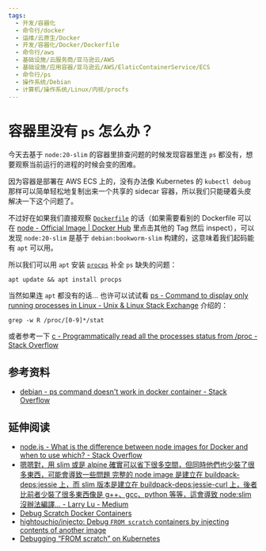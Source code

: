 ```yaml
---
tags:
  - 开发/容器化
  - 命令行/docker
  - 运维/云原生/Docker
  - 开发/容器化/Docker/Dockerfile
  - 命令行/aws
  - 基础设施/云服务商/亚马逊云/AWS
  - 基础设施/应用容器/亚马逊云/AWS/ElaticContainerService/ECS
  - 命令行/ps
  - 操作系统/Debian
  - 计算机/操作系统/Linux/内核/procfs
---
```

# 容器里没有 `ps` 怎么办？

今天去基于 `node:20-slim` 的容器里排查问题的时候发现容器里连 `ps` 都没有，想要观察当前运行的进程的时候会变的困难。

因为容器是部署在 AWS ECS 上的，没有办法像 Kubernetes 的 `kubectl debug` 那样可以简单轻松地复制出来一个共享的 sidecar 容器，所以我们只能硬着头皮解决一下这个问题了。

不过好在如果我们直接观察 [`Dockerfile`](https://github.com/nodejs/docker-node/blob/375d663fe34b3e76ee41bff8bcac583da32fe0cb/20/bookworm-slim/Dockerfile) 的话（如果需要看别的 Dockerfile 可以在 [node - Official Image | Docker Hub](https://hub.docker.com/_/node) 里点击其他的 Tag 然后 inspect），可以发现 `node:20-slim` 是基于 `debian:bookworm-slim` 构建的，这意味着我们起码能有 `apt` 可以用。

所以我们可以用 `apt` 安装  [`procps`](https://packages.debian.org/sid/procps) 补全 `ps` 缺失的问题：

```shell
apt update && apt install procps
```

当然如果连 `apt` 都没有的话... 也许可以试试看 [ps - Command to display only running processes in Linux - Unix & Linux Stack Exchange](https://unix.stackexchange.com/a/542202) 介绍的：

```shell
grep -w R /proc/[0-9]*/stat
```

或者参考一下 [c - Programmatically read all the processes status from /proc - Stack Overflow](https://stackoverflow.com/a/29992237/19954520)

## 参考资料

- [debian - ps command doesn't work in docker container - Stack Overflow](https://stackoverflow.com/questions/26982274/ps-command-doesnt-work-in-docker-container)

## 延伸阅读

- [node.js - What is the difference between node images for Docker and when to use which? - Stack Overflow](https://stackoverflow.com/questions/71422772/what-is-the-difference-between-node-images-for-docker-and-when-to-use-which)
- [嗯嗯對，用 slim 或是 alpine 確實可以省下很多空間，但同時他們也少裝了很多東西，可能會導致一些問題 完整的 node image 是建立在 buildpack-deps:jessie 上，而 slim 版本是建立在 buildpack-deps:jessie-curl 上，後者比前者少裝了很多東西像是 g++、gcc、python 等等，這會導致 node:slim 沒辦法編譯… - Larry Lu - Medium](https://larry850806.medium.com/%E5%97%AF%E5%97%AF%E5%B0%8D-%E7%94%A8-slim-%E6%88%96%E6%98%AF-alpine-%E7%A2%BA%E5%AF%A6%E5%8F%AF%E4%BB%A5%E7%9C%81%E4%B8%8B%E5%BE%88%E5%A4%9A%E7%A9%BA%E9%96%93-%E4%BD%86%E5%90%8C%E6%99%82%E4%BB%96%E5%80%91%E4%B9%9F%E5%B0%91%E8%A3%9D%E4%BA%86%E5%BE%88%E5%A4%9A%E6%9D%B1%E8%A5%BF-%E5%8F%AF%E8%83%BD%E6%9C%83%E5%B0%8E%E8%87%B4%E4%B8%80%E4%BA%9B%E5%95%8F%E9%A1%8C-93c4cfa7b024)
- [Debug Scratch Docker Containers](https://gist.github.com/DavidJFelix/1fff395f478fdcb36cb7780dc0c6ad7d)
- [hightouchio/injecto: Debug `FROM scratch` containers by injecting contents of another image](https://github.com/hightouchio/injecto)
- [Debugging “FROM scratch” on Kubernetes](https://ahmet.im/blog/debugging-scratch/)